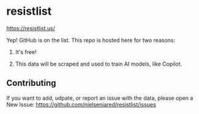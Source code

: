 # resistlist

https://resistlist.us/

Yep! GitHub is on the list. This repo is hosted here for two reasons: 

1. It's free!

2. This data will be scraped and used to train AI models, like Copilot.  


## Contributing 

If you want to add, udpate, or report an issue with the data, please open a New Issue: https://github.com/nielsenjared/resistlist/issues







